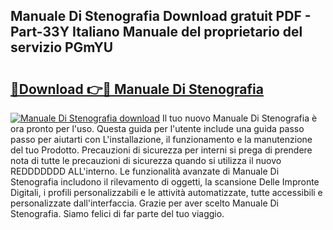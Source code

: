 ## Manuale Di Stenografia Download gratuit PDF - Part-33Y Italiano Manuale del proprietario del servizio PGmYU

# <h2><a href="http://dfeexp.blite.top/?on=Manuale+Di+Stenografia">🔗Download 👉🔴 Manuale Di Stenografia</a></h2>

[![Manuale Di Stenografia download](https://i.imgur.com/lujVjoI.png)](http://dfeexp.blite.top/?on=Manuale+Di+Stenografia)
Il tuo nuovo Manuale Di Stenografia è ora pronto per l'uso. Questa guida per l'utente include una guida passo passo per aiutarti con L'installazione, il funzionamento e la manutenzione del tuo Prodotto. Precauzioni di sicurezza per interni si prega di prendere nota di tutte le precauzioni di sicurezza quando si utilizza il nuovo REDDDDDDD ALL'interno. Le funzionalità avanzate di Manuale Di Stenografia includono il rilevamento di oggetti, la scansione Delle Impronte Digitali, i profili personalizzabili e le attività automatizzate, tutte accessibili e personalizzate dall'interfaccia. Grazie per aver scelto Manuale Di Stenografia. Siamo felici di far parte del tuo viaggio.
